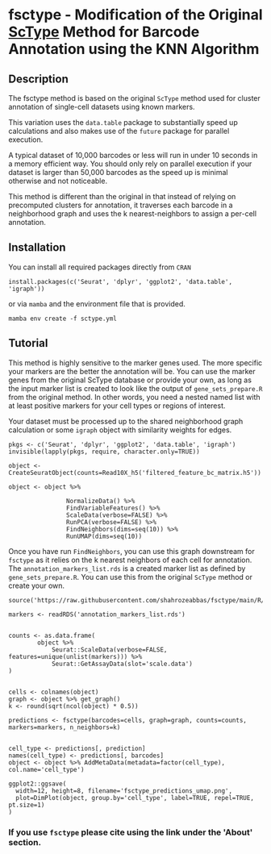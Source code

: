 # fsctype - Modification of the Original [ScType](https://github.com/IanevskiAleksandr/sc-type) Method for Barcode Annotation using the KNN Algorithm

## Description
The fsctype method is based on the original `ScType` method used for cluster annotation of single-cell datasets using known markers. 

This variation uses the `data.table` package to substantially speed up calculations and also makes use of the `future` package for parallel execution. 

A typical dataset of 10,000 barcodes or less will run in under 10 seconds in a memory efficient way. You should only rely on parallel execution if your dataset is larger than 50,000 barcodes as the speed up is minimal otherwise and not noticeable. 

This method is different than the original in that instead of relying on precomputed clusters for annotation, it traverses each barcode in a neighborhood graph and uses the k nearest-neighbors to assign a per-cell annotation. 

## Installation
You can install all required packages directly from `CRAN`

```
install.packages(c('Seurat', 'dplyr', 'ggplot2', 'data.table', 'igraph'))
```
or via `mamba` and the environment file that is provided. 
```
mamba env create -f sctype.yml
```

## Tutorial
This method is highly sensitive to the marker genes used. The more specific your markers are the better the annotation will be. You can use the marker genes from the original ScType database or provide your own, as long as the input marker list is created to look like the output of `gene_sets_prepare.R` from the original method. In other words, you need a nested named list with at least positive markers for your cell types or regions of interest. 

Your dataset must be processed up to the shared neighborhood graph calculation or some `igraph` object with similarity weights for edges. 

```
pkgs <- c('Seurat', 'dplyr', 'ggplot2', 'data.table', 'igraph')
invisible(lapply(pkgs, require, character.only=TRUE))

object <- CreateSeuratObject(counts=Read10X_h5('filtered_feature_bc_matrix.h5'))

object <- object %>%

                NormalizeData() %>%
                FindVariableFeatures() %>%
                ScaleData(verbose=FALSE) %>%
                RunPCA(verbose=FALSE) %>%
                FindNeighbors(dims=seq(10)) %>%
                RunUMAP(dims=seq(10))
```

Once you have run `FindNeighbors`, you can use this graph downstream for `fsctype` as it relies on the k nearest neighbors of each cell for annotation. The `annotation_markers_list.rds` is a created marker list as defined by `gene_sets_prepare.R`. You can use this from the original `ScType` method or create your own. 

```
source('https://raw.githubusercontent.com/shahrozeabbas/fsctype/main/R/fsctype.R')

markers <- readRDS('annotation_markers_list.rds')


counts <- as.data.frame(
        object %>% 
            Seurat::ScaleData(verbose=FALSE, features=unique(unlist(markers))) %>% 
            Seurat::GetAssayData(slot='scale.data')
)


cells <- colnames(object)
graph <- object %>% get_graph()
k <- round(sqrt(ncol(object) * 0.5))

predictions <- fsctype(barcodes=cells, graph=graph, counts=counts, markers=markers, n_neighbors=k)


cell_type <- predictions[, prediction]
names(cell_type) <- predictions[, barcodes]
object <- object %>% AddMetaData(metadata=factor(cell_type), col.name='cell_type') 

ggplot2::ggsave(
  width=12, height=8, filename='fsctype_predictions_umap.png',
  plot=DimPlot(object, group.by='cell_type', label=TRUE, repel=TRUE, pt.size=1)
)

```

### If you use `fsctype` please cite using the link under the 'About' section. 
